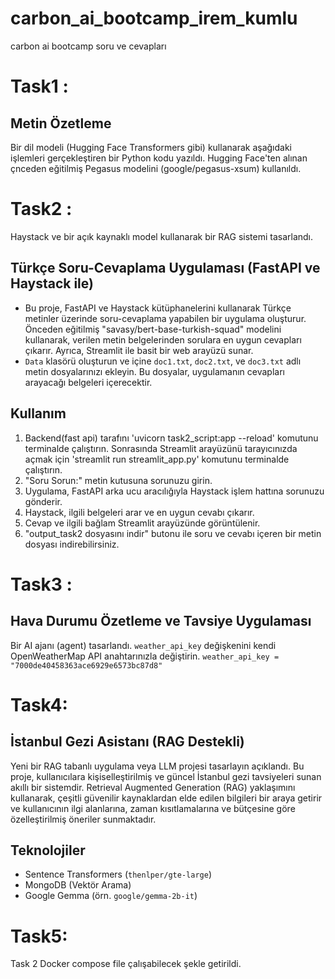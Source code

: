# carbon_ai_bootcamp_irem_kumlu

carbon ai bootcamp soru ve cevapları

# Task1 :
## Metin Özetleme
Bir dil modeli (Hugging Face Transformers gibi) kullanarak aşağıdaki işlemleri gerçekleştiren bir Python kodu yazıldı.
Hugging Face'ten alınan çnceden eğitilmiş Pegasus modelini (google/pegasus-xsum) kullanıldı.

# Task2 :
Haystack ve bir açık kaynaklı model kullanarak bir RAG sistemi tasarlandı.
## Türkçe Soru-Cevaplama Uygulaması (FastAPI ve Haystack ile)
- Bu proje, FastAPI ve Haystack kütüphanelerini kullanarak Türkçe metinler üzerinde soru-cevaplama yapabilen bir uygulama oluşturur. Önceden eğitilmiş "savasy/bert-base-turkish-squad" modelini kullanarak, verilen metin belgelerinden sorulara en uygun cevapları çıkarır. Ayrıca, Streamlit ile basit bir web arayüzü sunar.
- `Data` klasörü oluşturun ve içine `doc1.txt`, `doc2.txt`, ve `doc3.txt` adlı metin dosyalarınızı ekleyin. Bu dosyalar, uygulamanın cevapları arayacağı belgeleri içerecektir.
## Kullanım
1.  Backend(fast api) tarafını 'uvicorn task2_script:app --reload' komutunu terminalde çalıştırın. Sonrasında Streamlit arayüzünü tarayıcınızda açmak için 'streamlit run streamlit_app.py' komutunu terminalde çalıştırın.
2.  "Soru Sorun:" metin kutusuna sorunuzu girin.
3.  Uygulama, FastAPI arka ucu aracılığıyla Haystack işlem hattına sorunuzu gönderir.
4.  Haystack, ilgili belgeleri arar ve en uygun cevabı çıkarır.
5.  Cevap ve ilgili bağlam Streamlit arayüzünde görüntülenir.
6.  "output_task2 dosyasını indir" butonu ile soru ve cevabı içeren bir metin dosyası indirebilirsiniz.

# Task3 :
## Hava Durumu Özetleme ve Tavsiye Uygulaması 
Bir AI ajanı (agent) tasarlandı.
`weather_api_key` değişkenini kendi OpenWeatherMap API anahtarınızla değiştirin.
`weather_api_key = "7000de40458363ace6929e6573bc87d8"` 

# Task4:
## İstanbul Gezi Asistanı (RAG Destekli)
Yeni bir RAG tabanlı uygulama veya LLM projesi tasarlayın açıklandı.
Bu proje, kullanıcılara kişiselleştirilmiş ve güncel İstanbul gezi tavsiyeleri sunan akıllı bir sistemdir. Retrieval Augmented Generation (RAG) yaklaşımını kullanarak, çeşitli güvenilir kaynaklardan elde edilen bilgileri bir araya getirir ve kullanıcının ilgi alanlarına, zaman kısıtlamalarına ve bütçesine göre özelleştirilmiş öneriler sunmaktadır.
## Teknolojiler

*   Sentence Transformers (`thenlper/gte-large`)
*   MongoDB (Vektör Arama)
*   Google Gemma (örn. `google/gemma-2b-it`)

# Task5:
Task 2 Docker compose file çalışabilecek şekle getirildi.
